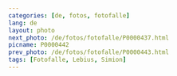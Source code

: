```yaml
---
categories: [de, fotos, fotofalle]
lang: de
layout: photo
next_photo: /de/fotos/fotofalle/P0000437.html
picname: P0000442
prev_photo: /de/fotos/fotofalle/P0000443.html
tags: [Fotofalle, Lebius, Simion]
---
```

